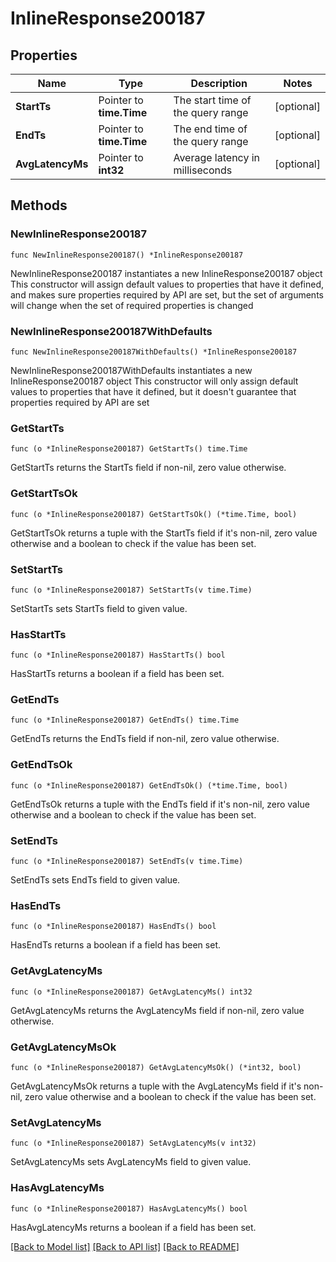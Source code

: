 # InlineResponse200187

## Properties

Name | Type | Description | Notes
------------ | ------------- | ------------- | -------------
**StartTs** | Pointer to **time.Time** | The start time of the query range | [optional] 
**EndTs** | Pointer to **time.Time** | The end time of the query range | [optional] 
**AvgLatencyMs** | Pointer to **int32** | Average latency in milliseconds | [optional] 

## Methods

### NewInlineResponse200187

`func NewInlineResponse200187() *InlineResponse200187`

NewInlineResponse200187 instantiates a new InlineResponse200187 object
This constructor will assign default values to properties that have it defined,
and makes sure properties required by API are set, but the set of arguments
will change when the set of required properties is changed

### NewInlineResponse200187WithDefaults

`func NewInlineResponse200187WithDefaults() *InlineResponse200187`

NewInlineResponse200187WithDefaults instantiates a new InlineResponse200187 object
This constructor will only assign default values to properties that have it defined,
but it doesn't guarantee that properties required by API are set

### GetStartTs

`func (o *InlineResponse200187) GetStartTs() time.Time`

GetStartTs returns the StartTs field if non-nil, zero value otherwise.

### GetStartTsOk

`func (o *InlineResponse200187) GetStartTsOk() (*time.Time, bool)`

GetStartTsOk returns a tuple with the StartTs field if it's non-nil, zero value otherwise
and a boolean to check if the value has been set.

### SetStartTs

`func (o *InlineResponse200187) SetStartTs(v time.Time)`

SetStartTs sets StartTs field to given value.

### HasStartTs

`func (o *InlineResponse200187) HasStartTs() bool`

HasStartTs returns a boolean if a field has been set.

### GetEndTs

`func (o *InlineResponse200187) GetEndTs() time.Time`

GetEndTs returns the EndTs field if non-nil, zero value otherwise.

### GetEndTsOk

`func (o *InlineResponse200187) GetEndTsOk() (*time.Time, bool)`

GetEndTsOk returns a tuple with the EndTs field if it's non-nil, zero value otherwise
and a boolean to check if the value has been set.

### SetEndTs

`func (o *InlineResponse200187) SetEndTs(v time.Time)`

SetEndTs sets EndTs field to given value.

### HasEndTs

`func (o *InlineResponse200187) HasEndTs() bool`

HasEndTs returns a boolean if a field has been set.

### GetAvgLatencyMs

`func (o *InlineResponse200187) GetAvgLatencyMs() int32`

GetAvgLatencyMs returns the AvgLatencyMs field if non-nil, zero value otherwise.

### GetAvgLatencyMsOk

`func (o *InlineResponse200187) GetAvgLatencyMsOk() (*int32, bool)`

GetAvgLatencyMsOk returns a tuple with the AvgLatencyMs field if it's non-nil, zero value otherwise
and a boolean to check if the value has been set.

### SetAvgLatencyMs

`func (o *InlineResponse200187) SetAvgLatencyMs(v int32)`

SetAvgLatencyMs sets AvgLatencyMs field to given value.

### HasAvgLatencyMs

`func (o *InlineResponse200187) HasAvgLatencyMs() bool`

HasAvgLatencyMs returns a boolean if a field has been set.


[[Back to Model list]](../README.md#documentation-for-models) [[Back to API list]](../README.md#documentation-for-api-endpoints) [[Back to README]](../README.md)


